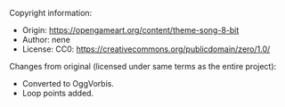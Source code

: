 Copyright information:

-   Origin: <https://opengameart.org/content/theme-song-8-bit>
-   Author: nene
-   License: CC0: <https://creativecommons.org/publicdomain/zero/1.0/>

Changes from original (licensed under same terms as the entire project):

-   Converted to OggVorbis.
-   Loop points added.
